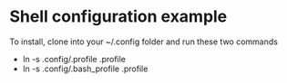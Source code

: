 Shell configuration example
===========================

To install, clone into your ~/.config folder and run these two commands

* ln -s .config/.profile .profile
* ln -s .config/.bash_profile .profile
